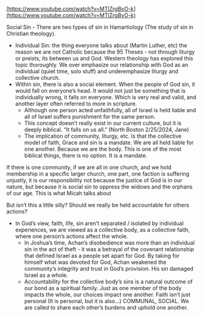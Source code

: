 
[https://www.youtube.com/watch?v=MTlZrgBvO-k](https://www.youtube.com/watch?v=MTlZrgBvO-k)

Social Sin - There are two types of sin in Hamartiology (The study of sin in Christian theology).

- Individual Sin: the thing everyone talks about (Martin Luther, etc) the reason we are not Catholic because the 95 Theses - not through liturgy or preists, its between us and God. Western theology has explored this topic thoroughly. We over emphasize our relationship with God as an individual (quiet time, solo stuff) and underemphasize liturgy and collective church.
- Within sin, there is also a social element. When the people of God sin, it would fall on everyone’s head. It would not just be something that is individually wrong, it falls on everyone. Which is very real and valid, and another layer often referred to more in scripture.
    - Although one person acted unfaithfully, all of Israel is held liable and all of Israel suffers punishment for the same person.
    - This concept doesn’t really exist in our current culture, but it is deeply biblical. “It falls on us all.” (North Boston 2/25/2024, Jane)
    - The implication of community, liturgy, etc. Is that the collective model of faith, Grace and sin is a mandate. We are all held liable for one another. Because we are the body. This is one of the most biblical things, there is no option. It is a mandate.

If there is one community, if we are all in one church, and we hold membership in a specific larger church, one part, one faction is suffering unjustly, it is our responsibility not because the justice of God is in our nature, but because it is social sin to oppress the widows and the orphans of our age. This is what Micah talks about

But isn’t this a little silly? Should we really be held accountable for others actions?

- In God’s view, faith, life, sin aren’t separated / isolated by individual experiences, we are viewed as a collective body, as a collective faith, where one person’s actions affect the whole.
    - In Joshua’s time, Achan’s disobedience was more than an individual sin in the act of theft - it was a betrayal of the covenant relationship that defined Israel as a people set apart for God. By taking for himself what was devoted for God, Achan weakened the community’s integrity and trust in God’s provision. His sin damaged Israel as a whole.
    - Accountability for the collective body’s sins is a natural outcome of our bond as a spiritual family. Just as one member of the body impacts the whole, our choices impact one another. Faith isn’t just personal (It is personal, but it is also…) COMMUNAL, SOCIAL. We are called to share each other’s burdens and uphold one another.